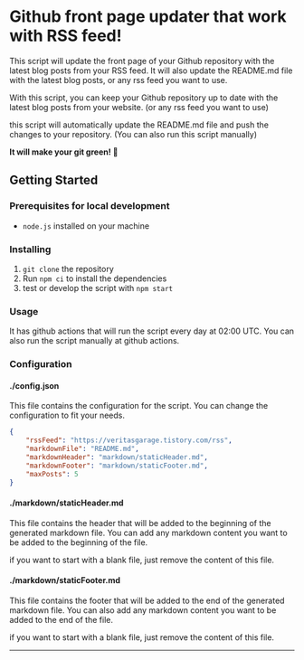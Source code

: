 # Github front page updater that work with RSS feed!

This script will update the front page of your Github repository with the latest blog posts from your RSS feed. It will also update the README.md file with the latest blog posts, or any rss feed you want to use.

With this script, you can keep your Github repository up to date with the latest blog posts from your website. (or any rss feed you want to use)

this script will automatically update the README.md file and push the changes to your repository.
(You can also run this script manually)

**It will make your git green! :green_heart:**

## Getting Started

### Prerequisites for local development

- `node.js` installed on your machine

### Installing

1. `git clone` the repository
2. Run `npm ci` to install the dependencies
3. test or develop the script with `npm start`

### Usage

It has github actions that will run the script every day at 02:00 UTC. You can also run the script manually at github actions.

### Configuration

#### ./config.json

This file contains the configuration for the script. You can change the configuration to fit your needs.

```json
{
	"rssFeed": "https://veritasgarage.tistory.com/rss",
	"markdownFile": "README.md",
	"markdownHeader": "markdown/staticHeader.md",
	"markdownFooter": "markdown/staticFooter.md",
	"maxPosts": 5
}
```

#### ./markdown/staticHeader.md

This file contains the header that will be added to the beginning of the generated markdown file.
You can add any markdown content you want to be added to the beginning of the file.

if you want to start with a blank file, just remove the content of this file.

#### ./markdown/staticFooter.md

This file contains the footer that will be added to the end of the generated markdown file. You can also add any markdown content you want to be added to the end of the file.

if you want to start with a blank file, just remove the content of this file.

---

